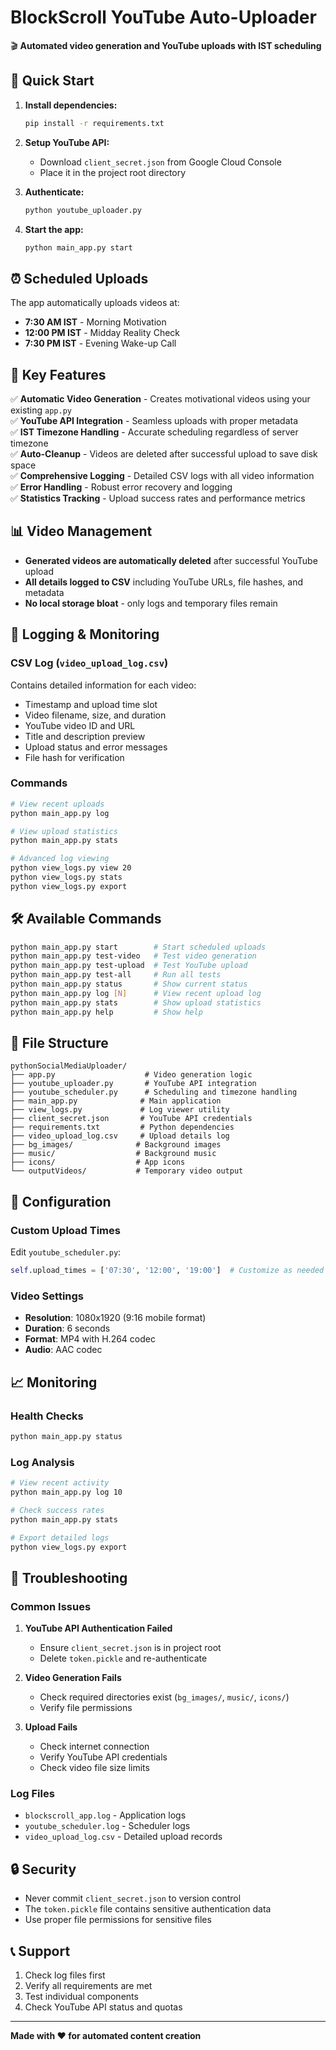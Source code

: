 # BlockScroll YouTube Auto-Uploader

🎬 **Automated video generation and YouTube uploads with IST scheduling**

## 🚀 Quick Start

1. **Install dependencies:**
   ```bash
   pip install -r requirements.txt
   ```

2. **Setup YouTube API:**
   - Download `client_secret.json` from Google Cloud Console
   - Place it in the project root directory

3. **Authenticate:**
   ```bash
   python youtube_uploader.py
   ```

4. **Start the app:**
   ```bash
   python main_app.py start
   ```

## ⏰ Scheduled Uploads

The app automatically uploads videos at:
- **7:30 AM IST** - Morning Motivation
- **12:00 PM IST** - Midday Reality Check  
- **7:30 PM IST** - Evening Wake-up Call

## 🎯 Key Features

✅ **Automatic Video Generation** - Creates motivational videos using your existing `app.py`  
✅ **YouTube API Integration** - Seamless uploads with proper metadata  
✅ **IST Timezone Handling** - Accurate scheduling regardless of server timezone  
✅ **Auto-Cleanup** - Videos are deleted after successful upload to save disk space  
✅ **Comprehensive Logging** - Detailed CSV logs with all video information  
✅ **Error Handling** - Robust error recovery and logging  
✅ **Statistics Tracking** - Upload success rates and performance metrics  

## 📊 Video Management

- **Generated videos are automatically deleted** after successful YouTube upload
- **All details logged to CSV** including YouTube URLs, file hashes, and metadata
- **No local storage bloat** - only logs and temporary files remain

## 📝 Logging & Monitoring

### CSV Log (`video_upload_log.csv`)
Contains detailed information for each video:
- Timestamp and upload time slot
- Video filename, size, and duration  
- YouTube video ID and URL
- Title and description preview
- Upload status and error messages
- File hash for verification

### Commands
```bash
# View recent uploads
python main_app.py log

# View upload statistics  
python main_app.py stats

# Advanced log viewing
python view_logs.py view 20
python view_logs.py stats
python view_logs.py export
```

## 🛠️ Available Commands

```bash
python main_app.py start        # Start scheduled uploads
python main_app.py test-video   # Test video generation
python main_app.py test-upload  # Test YouTube upload
python main_app.py test-all     # Run all tests
python main_app.py status       # Show current status
python main_app.py log [N]      # View recent upload log
python main_app.py stats        # Show upload statistics
python main_app.py help         # Show help
```

## 📁 File Structure

```
pythonSocialMediaUploader/
├── app.py                    # Video generation logic
├── youtube_uploader.py       # YouTube API integration
├── youtube_scheduler.py      # Scheduling and timezone handling
├── main_app.py              # Main application
├── view_logs.py             # Log viewer utility
├── client_secret.json       # YouTube API credentials
├── requirements.txt         # Python dependencies
├── video_upload_log.csv     # Upload details log
├── bg_images/              # Background images
├── music/                  # Background music
├── icons/                  # App icons
└── outputVideos/           # Temporary video output
```

## 🔧 Configuration

### Custom Upload Times
Edit `youtube_scheduler.py`:
```python
self.upload_times = ['07:30', '12:00', '19:00']  # Customize as needed
```

### Video Settings
- **Resolution**: 1080x1920 (9:16 mobile format)
- **Duration**: 6 seconds
- **Format**: MP4 with H.264 codec
- **Audio**: AAC codec

## 📈 Monitoring

### Health Checks
```bash
python main_app.py status
```

### Log Analysis
```bash
# View recent activity
python main_app.py log 10

# Check success rates
python main_app.py stats

# Export detailed logs
python view_logs.py export
```

## 🚨 Troubleshooting

### Common Issues
1. **YouTube API Authentication Failed**
   - Ensure `client_secret.json` is in project root
   - Delete `token.pickle` and re-authenticate

2. **Video Generation Fails**
   - Check required directories exist (`bg_images/`, `music/`, `icons/`)
   - Verify file permissions

3. **Upload Fails**
   - Check internet connection
   - Verify YouTube API credentials
   - Check video file size limits

### Log Files
- `blockscroll_app.log` - Application logs
- `youtube_scheduler.log` - Scheduler logs  
- `video_upload_log.csv` - Detailed upload records

## 🔒 Security

- Never commit `client_secret.json` to version control
- The `token.pickle` file contains sensitive authentication data
- Use proper file permissions for sensitive files

## 📞 Support

1. Check log files first
2. Verify all requirements are met
3. Test individual components
4. Check YouTube API status and quotas

---

**Made with ❤️ for automated content creation**
